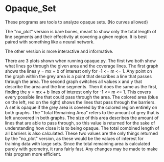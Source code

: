 # Opaque_Set

These programs are tools to analyze opaque sets.
(No curves allowed)

The "no_plot" version is bare bones, meant to show only the total length of line segments and their effectivity at covering a given region. It is best paired with something like a neural network.

The other version is more interactive and informative.

There are 3 plots shown when running opaque.py. The first two both show what lines go through the given area and the coverage lines. The first graph shows the lines y = mx + b of interest only for -1 <= m <= 1. Any point on the graph within the grey area is a point that describes a line that passes through the area. The second graph switches all values x and y that describe the area and the line segments. Then it does the same as the first, finding the y = mx + b lines of interest only for -1 <= m <= 1. This covers every possible line that could pass through the area. The colored area (blue on the left, red on the right) shows the lines that pass through the barriers. A set is opaque if the grey area is covered by the colored region entirely on both graphs. The "Total Remaining Area" refers to the amount of grey that is left uncovered in both graphs. The size of this area describes the amount of lines that are able to pass through, so this value is returned for the sake of understanding how close it is to being opaque. The total combined length of all barriers is also calculated. These two values are the only things returned by the "no_plot" version, as these would be the values of interest for training data with large sets. Since the total remaining area is calculated purely with geometry, it runs fairly fast. Any changes may be made to make this program more efficient.

